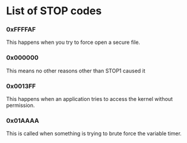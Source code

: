 # List of STOP codes
### 0xFFFFAF
This happens when you try to force open a secure file.
### 0x000000
This means no other reasons other than STOP1 caused it
### 0x0013FF
This happens when an application tries to access the kernel without permission.
### 0x01AAAA
This is called when something is trying to brute force the variable timer.
